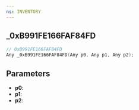 ```yaml
---
ns: INVENTORY
---
```

## _0xB991FE166FAF84FD

```c
// 0xB991FE166FAF84FD
Any _0xB991FE166FAF84FD(Any p0, Any p1, Any p2);
```

## Parameters
* **p0**:
* **p1**:
* **p2**:
